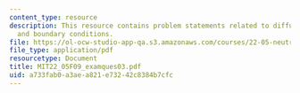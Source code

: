 ```yaml
---
content_type: resource
description: This resource contains problem statements related to diffusion equations,
  and boundary conditions.
file: https://ol-ocw-studio-app-qa.s3.amazonaws.com/courses/22-05-neutron-science-and-reactor-physics-fall-2009/a733fab0a3aea821e73242c8384b7cfc_MIT22_05F09_examques03.pdf
file_type: application/pdf
resourcetype: Document
title: MIT22_05F09_examques03.pdf
uid: a733fab0-a3ae-a821-e732-42c8384b7cfc
---
```

